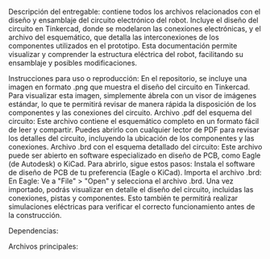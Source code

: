 Descripción del entregable: contiene todos los archivos relacionados con el diseño y ensamblaje del circuito electrónico del robot. Incluye el diseño del circuito en Tinkercad, donde se modelaron las conexiones electrónicas, y el archivo del esquemático, que detalla las interconexiones de los componentes utilizados en el prototipo. Esta documentación permite visualizar y comprender la estructura eléctrica del robot, facilitando su ensamblaje y posibles modificaciones.

Instrucciones para uso o reproducción: En el repositorio, se incluye una imagen en formato .png que muestra el diseño del circuito en Tinkercad. Para visualizar esta imagen, simplemente ábrela con un visor de imágenes estándar, lo que te permitirá revisar de manera rápida la disposición de los componentes y las conexiones del circuito. Archivo .pdf del esquema del circuito: Este archivo contiene el esquemático completo en un formato fácil de leer y compartir. Puedes abrirlo con cualquier lector de PDF para revisar los detalles del circuito, incluyendo la ubicación de los componentes y las conexiones. Archivo .brd con el esquema detallado del circuito: Este archivo puede ser abierto en software especializado en diseño de PCB, como Eagle (de Autodesk) o KiCad. Para abrirlo, sigue estos pasos:
Instala el software de diseño de PCB de tu preferencia (Eagle o KiCad).
Importa el archivo .brd:
En Eagle: Ve a "File" > "Open" y selecciona el archivo .brd.
Una vez importado, podrás visualizar en detalle el diseño del circuito, incluidas las conexiones, pistas y componentes. Esto también te permitirá realizar simulaciones eléctricas para verificar el correcto funcionamiento antes de la construcción.

Dependencias:

Archivos principales:
